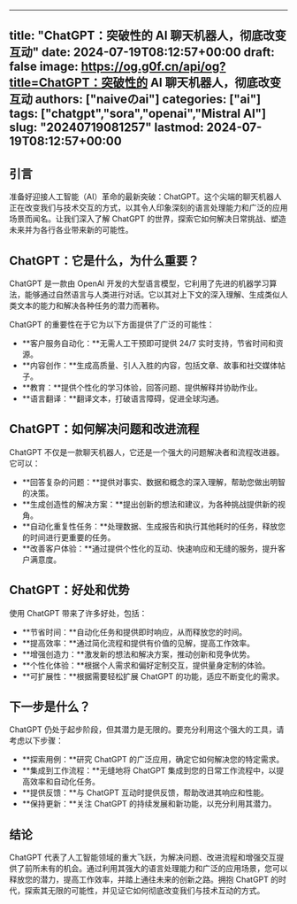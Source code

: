 
---
title: "ChatGPT：突破性的 AI 聊天机器人，彻底改变互动"
date: 2024-07-19T08:12:57+00:00
draft: false
image: https://og.g0f.cn/api/og?title=ChatGPT：突破性的 AI 聊天机器人，彻底改变互动
authors: ["naiveのai"]
categories: ["ai"]
tags: ["chatgpt","sora","openai","Mistral AI"]
slug: "20240719081257"
lastmod: 2024-07-19T08:12:57+00:00
---
## 引言

准备好迎接人工智能（AI）革命的最新突破：ChatGPT。这个尖端的聊天机器人正在改变我们与技术交互的方式，以其令人印象深刻的语言处理能力和广泛的应用场景而闻名。让我们深入了解 ChatGPT 的世界，探索它如何解决日常挑战、塑造未来并为各行各业带来新的可能性。

## ChatGPT：它是什么，为什么重要？

ChatGPT 是一款由 OpenAI 开发的大型语言模型，它利用了先进的机器学习算法，能够通过自然语言与人类进行对话。它以其对上下文的深入理解、生成类似人类文本的能力和解决各种任务的潜力而著称。

ChatGPT 的重要性在于它为以下方面提供了广泛的可能性：

- **客户服务自动化：**无需人工干预即可提供 24/7 实时支持，节省时间和资源。
- **内容创作：**生成高质量、引人入胜的内容，包括文章、故事和社交媒体帖子。
- **教育：**提供个性化的学习体验，回答问题、提供解释并协助作业。
- **语言翻译：**翻译文本，打破语言障碍，促进全球沟通。

## ChatGPT：如何解决问题和改进流程

ChatGPT 不仅是一款聊天机器人，它还是一个强大的问题解决者和流程改进器。它可以：

- **回答复杂的问题：**提供对事实、数据和概念的深入理解，帮助您做出明智的决策。
- **生成创造性的解决方案：**提出创新的想法和建议，为各种挑战提供新的视角。
- **自动化重复性任务：**处理数据、生成报告和执行其他耗时的任务，释放您的时间进行更重要的任务。
- **改善客户体验：**通过提供个性化的互动、快速响应和无缝的服务，提升客户满意度。

## ChatGPT：好处和优势

使用 ChatGPT 带来了许多好处，包括：

- **节省时间：**自动化任务和提供即时响应，从而释放您的时间。
- **提高效率：**通过简化流程和提供有价值的见解，提高工作效率。
- **增强创造力：**激发新的想法和解决方案，推动创新和竞争优势。
- **个性化体验：**根据个人需求和偏好定制交互，提供量身定制的体验。
- **可扩展性：**根据需要轻松扩展 ChatGPT 的功能，适应不断变化的需求。

## 下一步是什么？

ChatGPT 仍处于起步阶段，但其潜力是无限的。要充分利用这个强大的工具，请考虑以下步骤：

- **探索用例：**研究 ChatGPT 的广泛应用，确定它如何解决您的特定需求。
- **集成到工作流程：**无缝地将 ChatGPT 集成到您的日常工作流程中，以提高效率和自动化任务。
- **提供反馈：**与 ChatGPT 互动时提供反馈，帮助改进其响应和性能。
- **保持更新：**关注 ChatGPT 的持续发展和新功能，以充分利用其潜力。

## 结论

ChatGPT 代表了人工智能领域的重大飞跃，为解决问题、改进流程和增强交互提供了前所未有的机会。通过利用其强大的语言处理能力和广泛的应用场景，您可以释放您的潜力，提高工作效率，并踏上通往未来的创新之路。拥抱 ChatGPT 的时代，探索其无限的可能性，并见证它如何彻底改变我们与技术互动的方式。